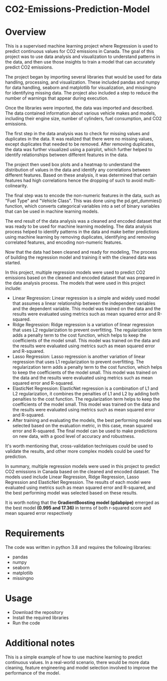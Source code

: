 
# CO2-Emissions-Prediction-Model 

# Overview
This is a supervised machine learning project where Regression is used to predict continuous values for CO2 emissions in Canada. The goal of this project was to use data analysis and visualization to understand patterns in the data, and then use those insights to train a model that can accurately predict CO2 emissions.

The project began by importing several libraries that would be used for data handling, processing, and visualization. These included pandas and numpy for data handling, seaborn and matplotlib for visualization, and missingno for identifying missing data. The project also included a step to reduce the number of warnings that appear during execution.

Once the libraries were imported, the data was imported and described. The data contained information about various vehicle makes and models, including their engine size, number of cylinders, fuel consumption, and CO2 emissions.

The first step in the data analysis was to check for missing values and duplicates in the data. It was realized that there were no missing values, except duplicates that needed to be removed. After removing duplicates, the data was further visualized using a pairplot, which further helped to identify relationships between different features in the data.

The project then used box plots and a heatmap to understand the distribution of values in the data and identify any correlations between different features. Based on these analysis, it was determined that certain features had high correlations hence the dropping of such to avoid multi-colinearity.

The final step was to encode the non-numeric features in the data, such as "Fuel Type" and "Vehicle Class". This was done using the pd.get_dummies() function, which converts categorical variables into a set of binary variables that can be used in machine learning models.

The end result of the data analysis was a cleaned and encoded dataset that was ready to be used for machine learning modeling. The data analysis process helped to identify patterns in the data and make better predictions using machine learning by removing duplicates, identifying and removing correlated features, and encoding non-numeric features.

Now that the data had been cleaned and ready for modeling, The process of building the regression model and training it with the cleaned data was started. 

In this project, multiple regression models were used to predict CO2 emissions based on the cleaned and encoded dataset that was prepared in the data analysis process. The models that were used in this project include:
 - Linear Regression: Linear regression is a simple and widely used model that assumes a linear relationship between the independent variables and the dependent variable. This model was trained on the data and the results were evaluated using metrics such as mean squared error and R-squared.
 - Ridge Regression: Ridge regression is a variation of linear regression that uses L2 regularization to prevent overfitting. The regularization term adds a penalty term to the cost function, which helps to keep the coefficients of the model small. This model was trained on the data and the results were evaluated using metrics such as mean squared error and R-squared.
 - Lasso Regression: Lasso regression is another variation of linear regression that uses L1 regularization to prevent overfitting. The regularization term adds a penalty term to the cost function, which helps to keep the coefficients of the model small. This model was trained on the data and the results were evaluated using metrics such as mean squared error and R-squared.
 - ElasticNet Regression: ElasticNet regression is a combination of L1 and L2 regularization, it combines the penalties of L1 and L2 by adding both penalties to the cost function. The regularization term helps to keep the coefficients of the model small. This model was trained on the data and the results were evaluated using metrics such as mean squared error and R-squared.
 - After training and evaluating the models, the best performing model was selected based on the evaluation metric, in this case, mean squared error and R-squared. The final model can be used to make predictions on new data, with a good level of accuracy and robustness.

It's worth mentioning that, cross-validation techniques could be used to validate the results, and other more complex models could be used for prediction.

In summary, multiple regression models were used in this project to predict CO2 emissions in Canada based on the cleaned and encoded dataset. The models used include Linear Regression, Ridge Regression, Lasso Regression and ElasticNet Regression. The results of each model were evaluated using metrics such as mean squared error and R-squared, and the best performing model was selected based on these results.

It is worth noting that the **GradientBoosting model (gdabpipe)** emerged as the best model **(0.995 and 17.36)** in terms of both r-squared score and mean squared error respectively

# Requirements
The code was written in python 3.8 and requires the following libraries:
 - pandas
 - numpy
 - seaborn
 - matplotlib
 - missingno

# Usage
 - Download the repository
 - Install the required libraries
 - Run the code

# Additional notes
This is a simple example of how to use machine learning to predict continuous values. In a real-world scenario, there would be more data cleaning, feature engineering and model selection involved to improve the performance of the model.


